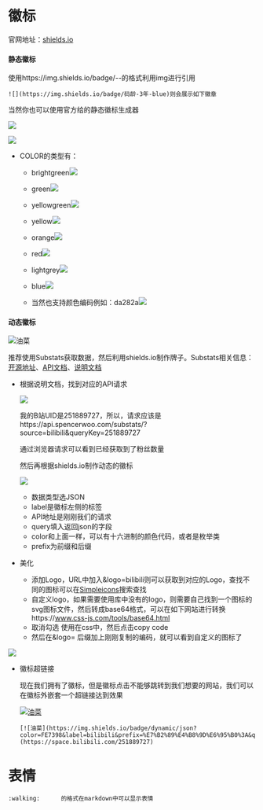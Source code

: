 # 徽标

官网地址：[shields.io](https://shields.io/category/other)

#### 静态徽标

使用https://img.shields.io/badge/<LABEL>-<MESSAGE>-<COLOR>的格式利用img进行引用

```
![](https://img.shields.io/badge/码龄-3年-blue)则会展示如下徽章
```

当然你也可以使用官方给的静态徽标生成器

![](https://youcai922.github.io/99.src/img/shields静态徽标生成器.png)

![](https://img.shields.io/badge/码龄-3年-blue)

- COLOR的类型有：

  - brightgreen![](https://img.shields.io/badge/码龄-3年-brightgreen)

  - green![](https://img.shields.io/badge/码龄-3年-green)

  -  yellowgreen![](https://img.shields.io/badge/码龄-3年-yellowgreen)
  - yellow![](https://img.shields.io/badge/码龄-3年-yellow)

  - orange![](https://img.shields.io/badge/码龄-3年-orange)

  - red![](https://img.shields.io/badge/码龄-3年-red)

  - lightgrey![](https://img.shields.io/badge/码龄-3年-lightgrey)

  - blue![](https://img.shields.io/badge/码龄-3年-blue)
  
  - 当然也支持颜色编码例如：da282a![](https://img.shields.io/badge/码龄-3年-da282a)

#### 动态徽标

![油菜](https://img.shields.io/badge/dynamic/json?color=FE7398&label=bilibili&logo=bilibili&prefix=%E7%B2%89%E4%B8%9D%E6%95%B0%3A&query=%24.data.totalSubs&url=https%3A%2F%2Fapi.spencerwoo.com%2Fsubstats%2F%3Fsource%3Dbilibili%26queryKey%3D251889727)

推荐使用Substats获取数据，然后利用shields.io制作牌子。Substats相关信息：[开源地址](https://github.com/spencerwooo/Substats)、[API文档](https://api.spencerwoo.com/substats/)、[说明文档](https://substats.spencerwoo.com/)

- 根据说明文档，找到对应的API请求

  ![](https://youcai922.github.io/99.src/img/Substats说明文档bilibili演示.png)

  我的B站UID是251889727，所以，请求应该是https://api.spencerwoo.com/substats/?source=bilibili&queryKey=251889727

  通过浏览器请求可以看到已经获取到了粉丝数量

  然后再根据shields.io制作动态的徽标

  ![](https://youcai922.github.io/99.src/img/shields动态徽标生成器.png)

  - 数据类型选JSON
  - label是徽标左侧的标签
  - API地址是刚刚我们的请求
  - query填入返回json的字段
  - color和上面一样，可以有十六进制的颜色代码，或者是枚举类
  - prefix为前缀和后缀

- 美化

  - 添加Logo，URL中加入&logo=bilibili则可以获取到对应的Logo，查找不同的图标可以在[Simpleicons](https://simpleicons.org/)搜索查找
  - 自定义logo，如果需要使用库中没有的logo，则需要自己找到一个图标的svg图标文件，然后转成base64格式，可以在如下网站进行转换https://www.css-js.com/tools/base64.html
  - 取消勾选  使用在css中，然后点击copy code
  - 然后在&logo= 后缀加上刚刚复制的编码，就可以看到自定义的图标了

![](https://youcai922.github.io/99.src/img/图标转svg.png)

- 徽标超链接

  现在我们拥有了徽标，但是徽标点击不能够跳转到我们想要的网站，我们可以在徽标外嵌套一个超链接达到效果

  [![油菜](https://img.shields.io/badge/dynamic/json?color=FE7398&label=bilibili&prefix=%E7%B2%89%E4%B8%9D%E6%95%B0%3A&query=%24.data.totalSubs&url=https%3A%2F%2Fapi.spencerwoo.com%2Fsubstats%2F%3Fsource%3Dbilibili%26queryKey%3D251889727)](https://space.bilibili.com/251889727)

  ```
  [![油菜](https://img.shields.io/badge/dynamic/json?color=FE7398&label=bilibili&prefix=%E7%B2%89%E4%B8%9D%E6%95%B0%3A&query=%24.data.totalSubs&url=https%3A%2F%2Fapi.spencerwoo.com%2Fsubstats%2F%3Fsource%3Dbilibili%26queryKey%3D251889727)](https://space.bilibili.com/251889727)
  ```

# 表情

```
:walking:      的格式在markdown中可以显示表情
```
